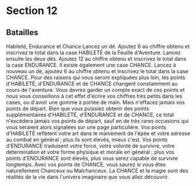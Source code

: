 # Section 12

## Batailles

Habileté, Endurance et Chance
Lancez un dé. Ajoutez 6 au chiffre obtenu et inscrivez le total dans la case HABILETÉ de la Feuille d'Aventure.
Lancez ensuite les deux dés. Ajoutez 12 au chiffre obtenu et inscrivez le total dans la case ENDURANCE.
Il existe également une case CHANCE. Lancez à nouveau un dé, ajoutez 6 au chiffre obtenu et inscrivez le total dans la case CHANCE.
Pour des raisons qui vous seront expliquées plus loin, les points d'HABILETÉ, d'ENDURANCE et de CHANCE changent constamment au cours de l'aventure.
Vous devrez garder un compte exact de ces points et nous vous conseillons à cet effet d'écrire vos chiffres très petits dans les cases, ou d'avoir une gomme à portée de main.
Mais n'effacez jamais vos points de départ.
Bien que vous puissiez obtenir des points supplémentaires d'HABILETÉ, d'ENDURANCE et de CHANCE, ce total n'excédera jamais vos points de départ, sauf en de très rares occasions qui vous seraient alors signalées sur une page particulière.
Vos points d'HABILETÉ reflètent votre art dans le maniement de l'épée et votre adresse au combat en général ; plus ils sont élevés, mieux c'est.
Vos points d'ENDURANCE traduisent votre force, votre volonté de survivre, votre détermination et votre forme physique et morale en général ; plus vos points d'ENDURANCE sont élevés, plus vous serez capable de survivre longtemps.
Avec vos points de CHANCE, vous saurez si vous êtes naturellement Chanceux ou Malchanceux.
La CHANCE et la magie sont des réalités de la vie dans l'univers imaginaire que vous allez découvrir.